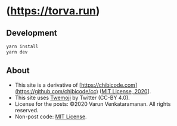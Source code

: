# (https://torva.run)

## Development

```bash
yarn install
yarn dev
```

## About

- This site is a derivative of [https://chibicode.com](https://github.com/chibicode/cc) ([MIT License, 2020](https://github.com/chibicode/cc/blob/master/license-code.md)].
- This site uses [Twemoji](https://github.com/twitter/twemoji) by Twitter (CC-BY 4.0).
- License for the posts: ©2020 Varun Venkataramanan. All rights reserved.
- Non-post code: [MIT License](license-code.md).
